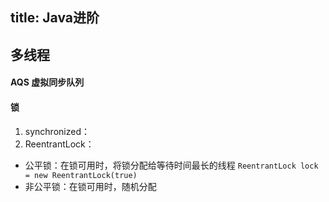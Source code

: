 title: Java进阶
---

## 多线程
#### AQS 虚拟同步队列

#### 锁
1. synchronized：
2. ReentrantLock：
  - 公平锁：在锁可用时，将锁分配给等待时间最长的线程
  `ReentrantLock lock = new ReentrantLock(true)`
  - 非公平锁：在锁可用时，随机分配